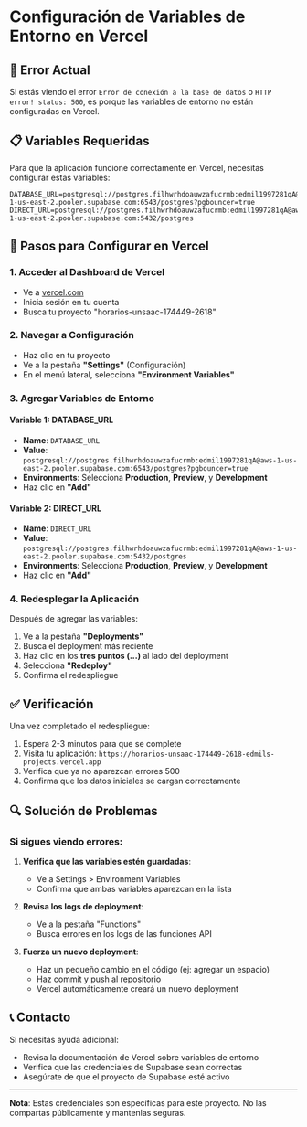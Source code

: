 # Configuración de Variables de Entorno en Vercel

## 🚨 Error Actual
Si estás viendo el error `Error de conexión a la base de datos` o `HTTP error! status: 500`, es porque las variables de entorno no están configuradas en Vercel.

## 📋 Variables Requeridas

Para que la aplicación funcione correctamente en Vercel, necesitas configurar estas variables:

```
DATABASE_URL=postgresql://postgres.filhwrhdoauwzafucrmb:edmil1997281qA@aws-1-us-east-2.pooler.supabase.com:6543/postgres?pgbouncer=true
DIRECT_URL=postgresql://postgres.filhwrhdoauwzafucrmb:edmil1997281qA@aws-1-us-east-2.pooler.supabase.com:5432/postgres
```

## 🔧 Pasos para Configurar en Vercel

### 1. Acceder al Dashboard de Vercel
- Ve a [vercel.com](https://vercel.com)
- Inicia sesión en tu cuenta
- Busca tu proyecto "horarios-unsaac-174449-2618"

### 2. Navegar a Configuración
- Haz clic en tu proyecto
- Ve a la pestaña **"Settings"** (Configuración)
- En el menú lateral, selecciona **"Environment Variables"**

### 3. Agregar Variables de Entorno

#### Variable 1: DATABASE_URL
- **Name**: `DATABASE_URL`
- **Value**: `postgresql://postgres.filhwrhdoauwzafucrmb:edmil1997281qA@aws-1-us-east-2.pooler.supabase.com:6543/postgres?pgbouncer=true`
- **Environments**: Selecciona **Production**, **Preview**, y **Development**
- Haz clic en **"Add"**

#### Variable 2: DIRECT_URL
- **Name**: `DIRECT_URL`
- **Value**: `postgresql://postgres.filhwrhdoauwzafucrmb:edmil1997281qA@aws-1-us-east-2.pooler.supabase.com:5432/postgres`
- **Environments**: Selecciona **Production**, **Preview**, y **Development**
- Haz clic en **"Add"**

### 4. Redesplegar la Aplicación

Después de agregar las variables:

1. Ve a la pestaña **"Deployments"**
2. Busca el deployment más reciente
3. Haz clic en los **tres puntos (...)** al lado del deployment
4. Selecciona **"Redeploy"**
5. Confirma el redespliegue

## ✅ Verificación

Una vez completado el redespliegue:

1. Espera 2-3 minutos para que se complete
2. Visita tu aplicación: `https://horarios-unsaac-174449-2618-edmils-projects.vercel.app`
3. Verifica que ya no aparezcan errores 500
4. Confirma que los datos iniciales se cargan correctamente

## 🔍 Solución de Problemas

### Si sigues viendo errores:

1. **Verifica que las variables estén guardadas**:
   - Ve a Settings > Environment Variables
   - Confirma que ambas variables aparezcan en la lista

2. **Revisa los logs de deployment**:
   - Ve a la pestaña "Functions"
   - Busca errores en los logs de las funciones API

3. **Fuerza un nuevo deployment**:
   - Haz un pequeño cambio en el código (ej: agregar un espacio)
   - Haz commit y push al repositorio
   - Vercel automáticamente creará un nuevo deployment

## 📞 Contacto

Si necesitas ayuda adicional:
- Revisa la documentación de Vercel sobre variables de entorno
- Verifica que las credenciales de Supabase sean correctas
- Asegúrate de que el proyecto de Supabase esté activo

---

**Nota**: Estas credenciales son específicas para este proyecto. No las compartas públicamente y mantenlas seguras.